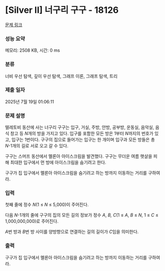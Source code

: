 # [Silver II] 너구리 구구 - 18126 

[문제 링크](https://www.acmicpc.net/problem/18126) 

### 성능 요약

메모리: 2508 KB, 시간: 0 ms

### 분류

너비 우선 탐색, 깊이 우선 탐색, 그래프 이론, 그래프 탐색, 트리

### 제출 일자

2025년 7월 19일 01:06:11

### 문제 설명

<p>텔레토비 동산에 사는 너구리 구구는 입구, 거실, 주방, 안방, 공부방, 운동실, 음악실, 음식 창고 등 <em>N</em>개의 방을 가지고 있다. 입구를 포함한 모든 방은 1부터 <em>N</em>까지의 번호가 있고, 입구는 1번이다.  구구의 집으로 들어가는 입구는 한 개이며 입구과 모든 방들은 총 <em>N</em>-1개의 길로 서로 오고 갈 수 있다.</p>

<p>구구는 스머프 동산에서 멜론아 아이스크림을 발견했다. 구구는 무더운 여름 햇살을 피해 최대한 입구에서 먼 방에 아이스크림을 숨기려고 한다.</p>

<p>구구가 집 입구에서 멜론아 아이스크림을 숨기려고 하는 방까지 이동하는 거리를 구하여라.</p>

### 입력 

 <p>첫째 줄에 정수 <em>N</em>(1 ≤ <em>N</em> ≤ 5,000)이 주어진다.</p>

<p>다음 <em>N</em>-1개의 줄에 구구의 집의 모든 길의 정보가 정수 <em>A</em>, <i>B,</i> <i>C</i>(1 ≤ <i>A</i>, <i>B</i> ≤ <i>N</i>, 1 ≤ <i>C</i> ≤ 1,000,000,000)로 주어진다.</p>

<p><em>A</em>번 방과 <em>B</em>번 방 사이를 양방향으로 연결하는 길의 길이가 <em>C</em>임을 의미한다.</p>

### 출력 

 <p>구구가 집 입구에서 멜론아 아이스크림을 숨기려고 하는 방까지 이동하는 거리를 구하여라.</p>

